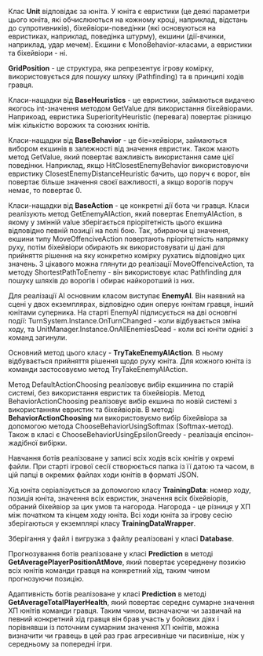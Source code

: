 Клас <b>Unit</b> відповідає за юніта. У юніта є евристики (це деякі параметри цього юніта, які обчислюються на кожному кроці, наприклад, відстань до супротивників), біхейвіори-поведінки (які основуються на евристиках, наприклад, поведінка штурму), екшини (дії-вчинки, наприклад, удар мечем).
Екшини є MonoBehavior-класами, а евристики та біхейвіори - ні.

<b>GridPosition</b> - це структура, яка репрезентує ігрову комірку, використовується для пошуку шляху (Pathfinding) та в принципі ходів гравця.

Класи-нащадки від <b>BaseHeuristics</b> - це евристики, займаються видачею якогось int-значення методом GetValue для використання біхейвіорами. Наприкоад, евристика SuperiorityHeuristic (перевага) повертає різницю між кількістю ворожих та союзних юнітів.

Класи-нащадки від <b>BaseBehavior</b> - це біе=хейвіори, займаються вибором екшинів в залежності від значення евристик. Також мають метод GetValue, який повертає важливість використання саме цієї поведінки. Наприклад, якщо HitClosestEnemyBehavior використовуючи евристику ClosestEnemyDistanceHeuristic бачить, що поруч є ворог, він повертає більше значення своєї важливості, а якщо ворогів поруч немає, то повертає 0.

Класи-нащадки від <b>BaseAction</b> - це конкретні дії бота чи гравця. Класи реалізують метод GetEnemyAIAction, який повертає EnemyAIAction, в якому у змінній value зберігається пріорітетність цього екшина відповідно певній позиції на полі бою. Так, збираючи ці значення, екшини типу MoveOffenciveAction повертають пріорітетність напрямку руху, потім біхейвіори обирають як використовувати ці дані для прийняття рішення на яку конкретно комірку рухатись відповідно цих значень.
З цікавого можна глянути до реалізації MoveOffenciveAction, та методу ShortestPathToEnemy - він використовує клас Pathfinding для пошуку шляхів до ворогів і обирає найкоротший із них.

Для реалізації AI основним класом виступає <b>EnemyAI</b>. Він наявний на сцені у двох екземплярах, відповідно один оперує юнітам гравця, інший юнітами суперника.
На старті EnemyAI підписується на дві основгні події: TurnSystem.Instance.OnTurnChanged - коли відбувається зміна ходу, та UnitManager.Instance.OnAllEnemiesDead - коли всі юніти однієї з команд загинули.

Основний метод цього класу - <b>TryTakeEnemyAIAction</b>. В ньому відбувається прийняття рішення щодо руху юніта. Для кожного юніта із команди застосовуємо метод TryTakeEnemyAIAction. 

Метод DefaultActionChoosing реалізовує вибір екшинина по старій системі, без використання евристик та біхейвіорів.
Метод BehaviorActionChoosing реалізовує вибір екшина по новій системі з використанням евристик та біхейвіорів.
В методі <b>BehaviorActionChoosing</b> ми використовуємо вибір біхейвіора за допомогою метода ChooseBehaviorUsingSoftmax (Softmax-метод). 
Також в класі є ChooseBehaviorUsingEpsilonGreedy - реалізація епсілон-жадібної вибірки.

Навчання ботів реалізоване у записі всіх ходів всіх юнітів у окремі файли. При старті ігрової сесії створюється папка із її датою та часом, в цій папці в окремих файлах ходи юнітів в форматі JSON. 

Хід юніта серіалізується за допомогою класу <b>TrainingData</b>: номер ходу, позиція юніта, значення всіх евристик, значення всіх біхейвіорів, обраний біхейвіор за цих умов та нагорода. Нагорода - це різниця у ХП між початком та кінцем ходу юніта. Всі ходи юніта за ігрову сесію зберігаються у екземплярі класу <b>TrainingDataWrapper</b>.

Зберігання у файл і вигрузка з файлу реалізовані у класі <b>Database</b>.

Прогнозування ботів реалізоване у класі <b>Prediction</b> в методі <b>GetAveragePlayerPositionAtMove</b>, який повертає усереднену позикію всіх юнітів команди гравця на конкретний хід, таким чином прогнозуючи позицію.

Адаптивність ботів реалізоване у класі <b>Prediction</b> в методі <b>GetAverageTotalPlayerHealth</b>, який повертає середнє сумарне значення ХП юнітів команди гравця. Таким чином, визначаючи чи зазвичай на певний конкретний хід гравця він брав участь у бойових діях і порівнявши із поточним сумарним значення ХП юнітів, можна визначити чи гравець в цей раз грає агресивніше чи пасивніше, ніж у середньому за попередні ігри.
